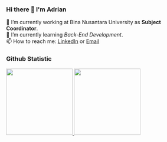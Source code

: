 ### Hi there 👋 I'm Adrian

🔭 I’m currently working at Bina Nusantara University as **Subject Coordinator**.\
🌱 I’m currently learning *Back-End Development*.\
📫 How to reach me: [LinkedIn](https://www.linkedin.com/in/adrianprajna/) or [Email](mailto:concepstaradrian@gmail.com)

### Github Statistic
<p align="left">
<a href="https://github.com/adrianprajna">
  <img height="180em" src="https://github-readme-stats-eight-theta.vercel.app/api?username=adrianprajna&show_icons=true&theme=algolia&include_all_commits=true&count_private=true"/>
  <img height="180em" src="https://github-readme-stats-eight-theta.vercel.app/api/top-langs/?username=adrianprajna&layout=compact&langs_count=8&theme=algolia"/>
</a>
</p>
